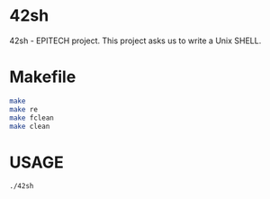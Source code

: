# 42sh
42sh - EPITECH project. This project asks us to write a Unix SHELL.

# Makefile
```bash
make
make re
make fclean
make clean
```

# USAGE
```bash
./42sh
```
